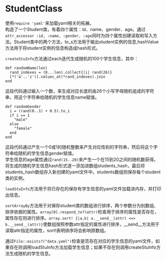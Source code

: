 # StudentClass
使用`require 'yaml'`来加载yaml相关的拓展。  
构造了一个Student类，有着四个属性：id、name、gender、age。通过`attr_accessor :id, :name, :gender, :age`同时为四个属性创建读取和写入方法。Student类中的两个方法，to_s方法用于输出student实例的信息,hashValue方法用于将student实例的信息构造成hash形式。  
  
`createStuInfo`方法通过each迭代生成随机的100个学生信息，其中：  
```
def randomName(len)
  rand_indexes = (0...len).collect{|i| rand(26)}
  [*('a'..'z')].values_at(*rand_indexes).join
end
```
这段代码通过输入一个数，来生成对应长度的由26个小写字母随机组成的字符串，用这个字符串给随机的学生信息name赋值。  
```
def randomGender
  i = (rand(0..1) + 0.5).to_i
  if i == 1
    "male"
  else
    "female"
  end
end
```
这段代码通过产生一个0或1的随机整数来产生对应性别的字符串，然后将这个字符串给随机的学生信息gender赋值。  
学生信息的age属性通过`rand(15..20)`来产生一个在15到20之间的随机数获得。  
将生成的随机学生信息hash形式逐一添加进数组students_hash，最后将students_hash数组存入新创建的yaml文件中。students数组则保存每个student类的实例。  
  
`loadStuInfo`方法用于将已存在的保存有学生信息的yaml文件加载进内存，并打印出信息。  
  
`sortArrayBy`方法用于对保存student类的数组进行排序，两个参数分为别数组、排序依据的属性。`array[0].respond_to?(attr)`检查用于排序的属性是否存在，属性存在则进行排序。`array.sort! {|a,b| a.__send__(attr) <=> b.__send__(attr)}`使数组按照参数attr指定的属性进行排序，__send__方法用于读取attr指定的属性，sort!表明排序将会影响原数组。  

通过`File::exists?("data.yaml")`检查是否存在对应的学生信息的yaml文件，如果存在则调用loadStuInfo方法加载学生信息；如果不存在则调用createStuInfo方法生成随机的学生信息。
